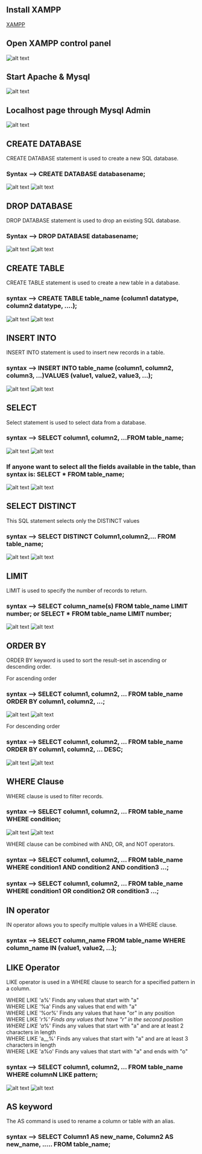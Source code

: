 ## Install XAMPP
[XAMPP](https://www.apachefriends.org/)

## Open XAMPP control panel
![alt text](Images/Xampp1.png)

## Start Apache & Mysql
![alt text](Images/Xampp2.png)

## Localhost page through Mysql Admin
![alt text](Images/Xampp3.png)

## CREATE DATABASE
CREATE DATABASE statement is used to create a new SQL database.

### Syntax --> CREATE DATABASE databasename;
![alt text](Images/Xampp4.png)
![alt text](Images/Xampp5.png)

## DROP DATABASE
DROP DATABASE statement is used to drop an existing SQL database.

### Syntax --> DROP DATABASE databasename;
![alt text](Images/Xampp6.png)
![alt text](Images/Xampp7.png)

## CREATE TABLE
CREATE TABLE statement is used to create a new table in a database.

### syntax --> CREATE TABLE table_name (column1 datatype, column2 datatype, ....);
![alt text](Images/Xampp8.png)
![alt text](Images/Xampp9.png)

## INSERT INTO
INSERT INTO statement is used to insert new records in a table.

### syntax --> INSERT INTO table_name (column1, column2, column3, ...)VALUES (value1, value2, value3, ...);
![alt text](Images/Xampp10.png)
![alt text](Images/Xampp11.png)

## SELECT
Select statement is used to select data from a database.

### syntax --> SELECT column1, column2, ...FROM table_name;
![alt text](Images/Xampp12.png)
![alt text](Images/Xampp13.png)

### If anyone want to select all the fields available in the table, than syntax is: SELECT * FROM table_name;
![alt text](Images/Xampp14.png)
![alt text](Images/Xampp15.png)

## SELECT DISTINCT
This SQL statement selects only the DISTINCT values

### syntax --> SELECT DISTINCT Column1,column2,... FROM table_name;
![alt text](Images/Xampp16.png)
![alt text](Images/Xampp17.png)


## LIMIT
LIMIT is used to specify the number of records to return.

### syntax --> SELECT column_name(s) FROM table_name LIMIT number; or SELECT * FROM table_name LIMIT number;
![alt text](Images/Xampp18.png)
![alt text](Images/Xampp19.png)

## ORDER BY
ORDER BY keyword is used to sort the result-set in ascending or descending order.

For ascending order 
### syntax --> SELECT column1, column2, ... FROM table_name ORDER BY column1, column2, ...;
![alt text](Images/Xampp20.png)
![alt text](Images/Xampp21.png)

For descending order
### syntax --> SELECT column1, column2, ... FROM table_name ORDER BY column1, column2, ... DESC;
![alt text](Images/Xampp22.png)
![alt text](Images/Xampp23.png)

## WHERE Clause
WHERE clause is used to filter records.

### syntax --> SELECT column1, column2, ... FROM table_name WHERE condition;
![alt text](Images/Xampp24.png)
![alt text](Images/Xampp25.png)

WHERE clause can be combined with AND, OR, and NOT operators.

### syntax --> SELECT column1, column2, ... FROM table_name WHERE condition1 AND condition2 AND condition3 ...;

### syntax --> SELECT column1, column2, ... FROM table_name WHERE condition1 OR condition2 OR condition3 ...;

## IN operator
IN operator allows you to specify multiple values in a WHERE clause.

### syntax --> SELECT column_name FROM table_name WHERE column_name IN (value1, value2, ...);


## LIKE Operator
LIKE operator is used in a WHERE clause to search for a specified pattern in a column.

WHERE  LIKE 'a%'	Finds any values that start with "a"<br>
WHERE  LIKE '%a'	Finds any values that end with "a"<br>
WHERE  LIKE '%or%'	Finds any values that have "or" in any position<br>
WHERE  LIKE '_r%'	Finds any values that have "r" in the second position<br>
WHERE  LIKE 'a_%'	Finds any values that start with "a" and are at least 2 characters in length<br>
WHERE  LIKE 'a__%'	Finds any values that start with "a" and are at least 3 characters in length<br>
WHERE  LIKE 'a%o'	Finds any values that start with "a" and ends with "o"<br>

### syntax --> SELECT column1, column2, ... FROM table_name WHERE columnN LIKE pattern;
![alt text](Images/Xampp26.png)
![alt text](Images/Xampp27.png)

## AS keyword
The AS command is used to rename a column or table with an alias.

### syntax --> SELECT Column1 AS new_name, Column2 AS new_name, ..... FROM table_name;